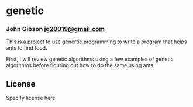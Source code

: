 # genetic
### John Gibson <jg20019@gmail.com> 

This is a project to use genertic programming to write a program that 
helps ants to find food. 

First, I will review genetic algorithms using a few examples of 
genetic algorithms before figuring out how to do the same using
ants.


## License

Specify license here

